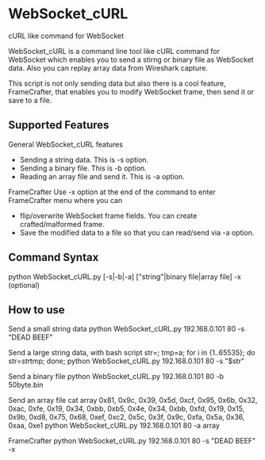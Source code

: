 # WebSocket_cURL
cURL like command for WebSocket

WebSocket_cURL is a command line tool like cURL command for WebSocket 
which enables you to send a stirng or binary file as WebSocket data. 
Also you can replay array data from Wireshark capture.

This script is not only sending data but also there is a cool feature, FrameCrafter, that 
enables you to modify WebSocket frame, then send it or save to a file.

Supported Features
------------------
General WebSocket_cURL features
* Sending a string data. This is -s option. 
* Sending a binary file. This is -b option.
* Reading an array file and send it. This is -a option.

FrameCrafter
Use -x option at the end of the command to enter FrameCrafter menu where you can
* flip/overwrite WebSocket frame fields. You can create crafted/malformed frame.
* Save the modified data to a file so that you can read/send via -a option.

Command Syntax 
--------------
python WebSocket_cURL.py <IP ADDRESS> <PORT> [-s|-b|-a] ["string"|binary file|array file] -x (optional)

How to use
-----------
Send a small string data
python WebSocket_cURL.py 192.168.0.101 80 -s "DEAD BEEF"

Send a large string data, with bash script
str=; tmp=a; for i in {1..65535}; do str=$str$tmp; done; python WebSocket_cURL.py 192.168.0.101 80 -s "$str"

Send a binary file
python WebSocket_cURL.py 192.168.0.101 80 -b 50byte.bin

Send an array file 
cat array
0x81, 0x9c, 0x39, 0x5d, 0xcf, 0x95, 0x6b, 0x32,
0xac, 0xfe, 0x19, 0x34, 0xbb, 0xb5, 0x4e, 0x34,
0xbb, 0xfd, 0x19, 0x15, 0x9b, 0xd8, 0x75, 0x68,
0xef, 0xc2, 0x5c, 0x3f, 0x9c, 0xfa, 0x5a, 0x36,
0xaa, 0xe1
python WebSocket_cURL.py 192.168.0.101 80 -a array
 
FrameCrafter
python WebSocket_cURL.py 192.168.0.101 80 -s "DEAD BEEF" -x
